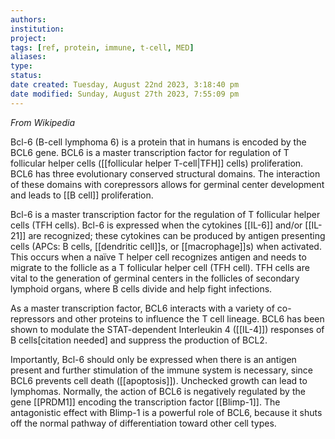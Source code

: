```yaml
---
authors: 
institution: 
project: 
tags: [ref, protein, immune, t-cell, MED]
aliases: 
type: 
status: 
date created: Tuesday, August 22nd 2023, 3:18:40 pm
date modified: Sunday, August 27th 2023, 7:55:09 pm
---
```


_From Wikipedia_

Bcl-6 (B-cell lymphoma 6) is a protein that in humans is encoded by the BCL6 gene. BCL6 is a master transcription factor for regulation of T follicular helper cells ([[follicular helper T-cell|TFH]] cells) proliferation. BCL6 has three evolutionary conserved structural domains. The interaction of these domains with corepressors allows for germinal center development and leads to [[B cell]] proliferation.

Bcl-6 is a master transcription factor for the regulation of T follicular helper cells (TFH cells). Bcl-6 is expressed when the cytokines [[IL-6]] and/or [[IL-21]] are recognized; these cytokines can be produced by antigen presenting cells (APCs: B cells, [[dendritic cell]]s, or [[macrophage]]s) when activated. This occurs when a naïve T helper cell recognizes antigen and needs to migrate to the follicle as a T follicular helper cell (TFH cell). TFH cells are vital to the generation of germinal centers in the follicles of secondary lymphoid organs, where B cells divide and help fight infections.

As a master transcription factor, BCL6 interacts with a variety of co-repressors and other proteins to influence the T cell lineage. BCL6 has been shown to modulate the STAT-dependent Interleukin 4 ([[IL-4]]) responses of B cells[citation needed] and suppress the production of BCL2.

Importantly, Bcl-6 should only be expressed when there is an antigen present and further stimulation of the immune system is necessary, since BCL6 prevents cell death ([[apoptosis]]). Unchecked growth can lead to lymphomas. Normally, the action of BCL6 is negatively regulated by the gene [[PRDM1]] encoding the transcription factor [[Blimp-1]]. The antagonistic effect with Blimp-1 is a powerful role of BCL6, because it shuts off the normal pathway of differentiation toward other cell types.